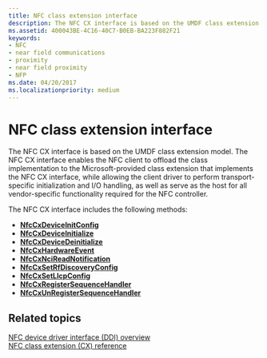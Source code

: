 ```yaml
---
title: NFC class extension interface
description: The NFC CX interface is based on the UMDF class extension model.
ms.assetid: 400043BE-4C16-40C7-B0EB-BA223F882F21
keywords:
- NFC
- near field communications
- proximity
- near field proximity
- NFP
ms.date: 04/20/2017
ms.localizationpriority: medium
---
```


# NFC class extension interface


The NFC CX interface is based on the UMDF class extension model. The NFC CX interface enables the NFC client to offload the class implementation to the Microsoft-provided class extension that implements the NFC CX interface, while allowing the client driver to perform transport-specific initialization and I/O handling, as well as serve as the host for all vendor-specific functionality required for the NFC controller.

The NFC CX interface includes the following methods:

-   [**NfcCxDeviceInitConfig**](https://msdn.microsoft.com/library/windows/hardware/dn905610)
-   [**NfcCxDeviceInitialize**](https://msdn.microsoft.com/library/windows/hardware/dn905611)
-   [**NfcCxDeviceDeinitialize**](https://msdn.microsoft.com/library/windows/hardware/dn905609)
-   [**NfcCxHardwareEvent**](https://msdn.microsoft.com/library/windows/hardware/dn905612)
-   [**NfcCxNciReadNotification**](https://msdn.microsoft.com/library/windows/hardware/dn905613)
-   [**NfcCxSetRfDiscoveryConfig**](https://msdn.microsoft.com/library/windows/hardware/dn905616)
-   [**NfcCxSetLlcpConfig**](https://msdn.microsoft.com/library/windows/hardware/dn905615)
-   [**NfcCxRegisterSequenceHandler**](https://msdn.microsoft.com/library/windows/hardware/dn905614)
-   [**NfcCxUnRegisterSequenceHandler**](https://msdn.microsoft.com/library/windows/hardware/dn905617)

 

 
## Related topics
[NFC device driver interface (DDI) overview](https://msdn.microsoft.com/library/windows/hardware/mt715815)  
[NFC class extension (CX) reference](https://msdn.microsoft.com/library/windows/hardware/dn905536)  

